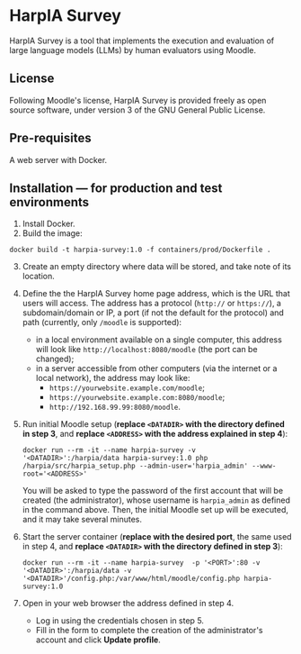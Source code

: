 # HarpIA Survey

HarpIA Survey is a tool that implements the execution and evaluation of
large language models (LLMs) by human evaluators using Moodle.

## License

Following Moodle's license,
HarpIA Survey is provided freely as open source software,
under version 3 of the GNU General Public License.

## Pre-requisites

A web server with Docker.

## Installation — for production and test environments

1. Install Docker.
2. Build the image:

```shell
docker build -t harpia-survey:1.0 -f containers/prod/Dockerfile .
```

3. Create an empty directory where data will be stored,
   and take note of its location.

4. Define the the HarpIA Survey home page address, which is the URL that
   users will access. The address has a protocol (`http://` or
   `https://`), a subdomain/domain or IP, a port (if not the default for
   the protocol) and path (currently, only `/moodle` is supported):

   - in a local environment available on a single
     computer, this address will look like `http://localhost:8080/moodle`
     (the port can be changed);
   - in a server accessible from other computers
     (via the internet or a local network), the address may look like:
     - `https://yourwebsite.example.com/moodle`;
     - `https://yourwebsite.example.com:8080/moodle`;
     - `http://192.168.99.99:8080/moodle`.

5. Run initial Moodle setup
   (**replace `<DATADIR>` with the directory defined in step 3**, and
   **replace `<ADDRESS>` with the address explained in step 4**):

   ```shell
   docker run --rm -it --name harpia-survey -v '<DATADIR>':/harpia/data harpia-survey:1.0 php /harpia/src/harpia_setup.php --admin-user='harpia_admin' --www-root='<ADDRESS>'
   ```

   You will be asked to type the password of the first account that will
   be created (the administrator), whose username is `harpia_admin` as defined
   in the command above.
   Then, the initial Moodle set up will be executed, and it may take several minutes.

6. Start the server container
   (**replace <PORT> with the desired port**, the same used in step 4, and
   **replace `<DATADIR>` with the directory defined in step 3**):

   ```shell
   docker run --rm -it --name harpia-survey  -p '<PORT>':80 -v '<DATADIR>':/harpia/data -v '<DATADIR>'/config.php:/var/www/html/moodle/config.php harpia-survey:1.0
   ```

7. Open in your web browser the address defined in step 4.
   - Log in using the credentials chosen in step 5.
   - Fill in the form to complete the creation of the administrator's account and click **Update profile**.
